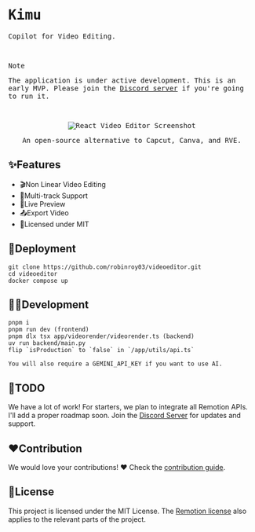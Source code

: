 <samp>
  
<h1>Kimu</h1>
<p>Copilot for Video Editing.</p>
<br />

> [!NOTE]  
> The application is under active development. This is an early MVP. Please join the [Discord server](https://discord.gg/GSknuxubZK) if you're going to run it.

<br />

<p align="center">
  <img src="public/screenshot-app.png" alt="React Video Editor Screenshot">
</p>
<p align="center">An open-source alternative to Capcut, Canva, and RVE.</p>
</samp>

## ✨Features

- 🎬Non Linear Video Editing
- 🔀Multi-track Support
- 👀Live Preview
- 📤Export Video
- 📜Licensed under MIT

## 🐋Deployment

```
git clone https://github.com/robinroy03/videoeditor.git
cd videoeditor
docker compose up
```

## 🧑‍💻Development

```
pnpm i
pnpm run dev (frontend)
pnpm dlx tsx app/videorender/videorender.ts (backend)
uv run backend/main.py
flip `isProduction` to `false` in `/app/utils/api.ts`

You will also require a GEMINI_API_KEY if you want to use AI.
```

## 📃TODO

We have a lot of work! For starters, we plan to integrate all Remotion APIs. I'll add a proper roadmap soon. Join the [Discord Server](https://discord.com/invite/GSknuxubZK) for updates and support.

## ❤️Contribution

We would love your contributions! ❤️ Check the [contribution guide](CONTRIBUTING.md).

## 📜License

This project is licensed under the MIT License. The [Remotion license](https://github.com/remotion-dev/remotion/blob/main/LICENSE.md) also applies to the relevant parts of the project.
